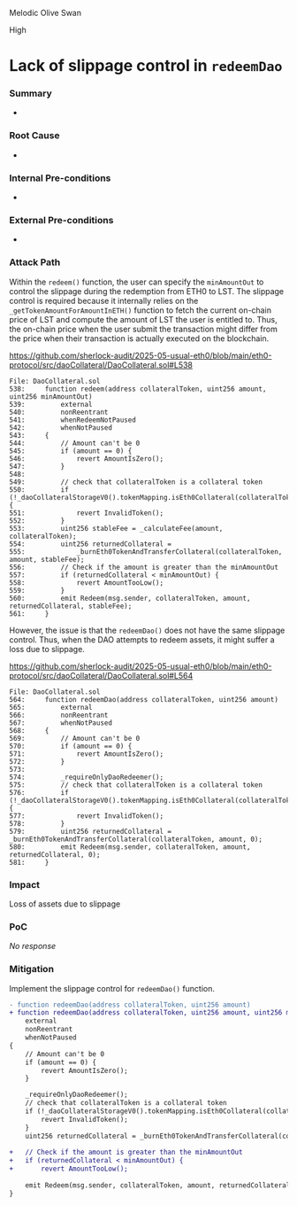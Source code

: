 Melodic Olive Swan

High

# Lack of slippage control in `redeemDao`

### Summary

-

### Root Cause

-

### Internal Pre-conditions

-

### External Pre-conditions

-

### Attack Path

Within the `redeem()` function, the user can specify the `minAmountOut` to control the slippage during the redemption from ETH0 to LST. The slippage control is required because it internally relies on the `_getTokenAmountForAmountInETH()` function to fetch the current on-chain price of LST and compute the amount of LST the user is entitled to. Thus, the on-chain price when the user submit the transaction might differ from the price when their transaction is actually executed on the blockchain.

https://github.com/sherlock-audit/2025-05-usual-eth0/blob/main/eth0-protocol/src/daoCollateral/DaoCollateral.sol#L538

```solidity
File: DaoCollateral.sol
538:     function redeem(address collateralToken, uint256 amount, uint256 minAmountOut)
539:         external
540:         nonReentrant
541:         whenRedeemNotPaused
542:         whenNotPaused
543:     {
544:         // Amount can't be 0
545:         if (amount == 0) {
546:             revert AmountIsZero();
547:         }
548: 
549:         // check that collateralToken is a collateral token
550:         if (!_daoCollateralStorageV0().tokenMapping.isEth0Collateral(collateralToken)) {
551:             revert InvalidToken();
552:         }
553:         uint256 stableFee = _calculateFee(amount, collateralToken);
554:         uint256 returnedCollateral =
555:             _burnEth0TokenAndTransferCollateral(collateralToken, amount, stableFee);
556:         // Check if the amount is greater than the minAmountOut
557:         if (returnedCollateral < minAmountOut) {
558:             revert AmountTooLow();
559:         }
560:         emit Redeem(msg.sender, collateralToken, amount, returnedCollateral, stableFee);
561:     }
```

However, the issue is that the `redeemDao()` does not have the same slippage control. Thus, when the DAO attempts to redeem assets, it might suffer a loss due to slippage.

https://github.com/sherlock-audit/2025-05-usual-eth0/blob/main/eth0-protocol/src/daoCollateral/DaoCollateral.sol#L564

```solidity
File: DaoCollateral.sol
564:     function redeemDao(address collateralToken, uint256 amount)
565:         external
566:         nonReentrant
567:         whenNotPaused
568:     {
569:         // Amount can't be 0
570:         if (amount == 0) {
571:             revert AmountIsZero();
572:         }
573: 
574:         _requireOnlyDaoRedeemer();
575:         // check that collateralToken is a collateral token
576:         if (!_daoCollateralStorageV0().tokenMapping.isEth0Collateral(collateralToken)) {
577:             revert InvalidToken();
578:         }
579:         uint256 returnedCollateral = _burnEth0TokenAndTransferCollateral(collateralToken, amount, 0);
580:         emit Redeem(msg.sender, collateralToken, amount, returnedCollateral, 0);
581:     }
```

### Impact

Loss of assets due to slippage


### PoC

_No response_

### Mitigation

Implement the slippage control for `redeemDao()` function.

```diff
- function redeemDao(address collateralToken, uint256 amount)
+ function redeemDao(address collateralToken, uint256 amount, uint256 minAmountOut)
    external
    nonReentrant
    whenNotPaused
{
    // Amount can't be 0
    if (amount == 0) {
        revert AmountIsZero();
    }

    _requireOnlyDaoRedeemer();
    // check that collateralToken is a collateral token
    if (!_daoCollateralStorageV0().tokenMapping.isEth0Collateral(collateralToken)) {
        revert InvalidToken();
    }
    uint256 returnedCollateral = _burnEth0TokenAndTransferCollateral(collateralToken, amount, 0);
    
+   // Check if the amount is greater than the minAmountOut
+   if (returnedCollateral < minAmountOut) {
+       revert AmountTooLow();
    
    emit Redeem(msg.sender, collateralToken, amount, returnedCollateral, 0);
}
```